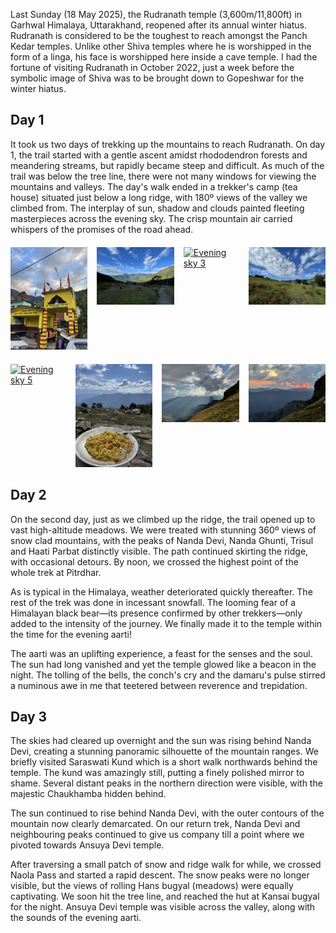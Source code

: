 <!-- Lightbox2 assets for this post (safe to include at the top of your markdown file) -->
<link href="https://cdnjs.cloudflare.com/ajax/libs/lightbox2/2.11.4/css/lightbox.min.css" rel="stylesheet" />
<script src="https://cdnjs.cloudflare.com/ajax/libs/lightbox2/2.11.4/js/lightbox.min.js"></script>


Last Sunday (18 May 2025), the Rudranath temple (3,600m/11,800ft) in Garhwal Himalaya, Uttarakhand, reopened after its annual winter hiatus. Rudranath is considered to be the toughest to reach amongst the Panch Kedar temples. Unlike other Shiva temples where he is worshipped in the form of a linga, his face is worshipped here inside a cave temple. I had the fortune of visiting Rudranath in October 2022, just a week before the symbolic image of Shiva was to be brought down to Gopeshwar for the winter hiatus. 

## Day 1

It took us two days of trekking up the mountains to reach Rudranath. On day 1, the trail started with a gentle ascent amidst rhododendron forests and meandering streams, but rapidly became steep and difficult. As much of the trail was below the tree line, there were not many windows for viewing the mountains and valleys. The day's walk ended in a trekker's camp (tea house) situated just below a long ridge, with 180º views of the valley we climbed from. The interplay of sun, shadow and clouds painted fleeting masterpieces across the evening sky. The crisp mountain air carried whispers of the promises of the road ahead.  


<!-- Two rows of preview images, all in one Lightbox gallery -->
<div style="display: flex; justify-content: center; gap: 15px; margin-top: 20px;">
  <a href="/assets/images/Rudranath/Rudranath-D1/IMG_5808.jpeg" data-lightbox="rudranath" data-title="Evening sky 1">
    <img src="/assets/images/Rudranath/Rudranath-D1/IMG_5808.jpeg" alt="Evening sky 1" style="width: 150px;"/>
  </a>
  <a href="/assets/images/Rudranath/Rudranath-D1/IMG_5816.jpeg" data-lightbox="rudranath" data-title="Evening sky 2">
    <img src="/assets/images/Rudranath/Rudranath-D1/IMG_5816.jpeg" alt="Evening sky 2" style="width: 150px;"/>
  </a>
  <a href="/assets/images/Rudranath/Rudranath-D1/IMG_5828.jpeg" data-lightbox="rudranath" data-title="Evening sky 3">
    <img src="/assets/images/Rudranath/Rudranath-D1/IMG_5828.jpeg" alt="Evening sky 3" style="width: 150px;"/>
  </a>
  <a href="/assets/images/Rudranath/Rudranath-D1/IMG_5833.jpeg" data-lightbox="rudranath" data-title="Evening sky 4">
    <img src="/assets/images/Rudranath/Rudranath-D1/IMG_5833.jpeg" alt="Evening sky 4" style="width: 150px;"/>
  </a>
</div>
<div style="display: flex; justify-content: center; gap: 15px; margin-top: 20px;">
  <a href="/assets/images/Rudranath/Rudranath-D1/IMG_5853.jpeg" data-lightbox="rudranath" data-title="Evening sky 5">
    <img src="/assets/images/Rudranath/Rudranath-D1/IMG_5853.jpeg" alt="Evening sky 5" style="width: 150px;"/>
  </a>
  <a href="/assets/images/Rudranath/Rudranath-D1/IMG_5860.jpeg" data-lightbox="rudranath" data-title="Evening sky 6">
    <img src="/assets/images/Rudranath/Rudranath-D1/IMG_5860.jpeg" alt="Evening sky 6" style="width: 150px;"/>
  </a>
  <a href="/assets/images/Rudranath/Rudranath-D1/IMG_5872.jpeg" data-lightbox="rudranath" data-title="Evening sky 7">
    <img src="/assets/images/Rudranath/Rudranath-D1/IMG_5872.jpeg" alt="Evening sky 7" style="width: 150px;"/>
  </a>
  <a href="/assets/images/Rudranath/Rudranath-D1/IMG_5893.jpeg" data-lightbox="rudranath" data-title="Evening sky 8">
    <img src="/assets/images/Rudranath/Rudranath-D1/IMG_5893.jpeg" alt="Evening sky 8" style="width: 150px;"/>
  </a>
</div>


## Day 2

On the second day, just as we climbed up the ridge, the trail opened up to vast high-altitude meadows. We were treated with stunning 360º views of snow clad mountains, with the peaks of Nanda Devi, Nanda Ghunti, Trisul and Haati Parbat distinctly visible. The path continued skirting the ridge, with occasional detours. By noon, we crossed the highest point of the whole trek at Pitrdhar. 

As is typical in the Himalaya, weather deteriorated quickly thereafter. The rest of the trek was done in incessant snowfall. The looming fear of a Himalayan black bear—its presence confirmed by other trekkers—only added to the intensity of the journey. We finally made it to the temple within the time for the evening aarti!  

The aarti was an uplifting experience, a feast for the senses and the soul. The sun had long vanished and yet the temple glowed like a beacon in the night. The tolling of the bells, the conch's cry and the damaru's pulse stirred a numinous awe in me that teetered between reverence and trepidation.

## Day 3 

The skies had cleared up overnight and the sun was rising behind Nanda Devi, creating a stunning panoramic silhouette of the mountain ranges. We briefly visited Saraswati Kund which is a short walk northwards behind the temple. The kund was amazingly still, putting a finely polished mirror to shame. Several distant peaks in the northern direction were visible, with the majestic Chaukhamba hidden behind. 

The sun continued to rise behind Nanda Devi, with the outer contours of the mountain now clearly demarcated. On our return trek, Nanda Devi and neighbouring peaks continued to give us company till a point where we pivoted towards Ansuya Devi temple.


After traversing a small patch of snow and ridge walk for while, we crossed Naola Pass and started a rapid descent. The snow peaks were no longer visible, but the views of rolling Hans bugyal (meadows) were equally captivating. We soon hit the tree line, and reached the hut at Kansai bugyal for the night. Ansuya Devi temple was visible across the valley, along with the sounds of the evening aarti.



